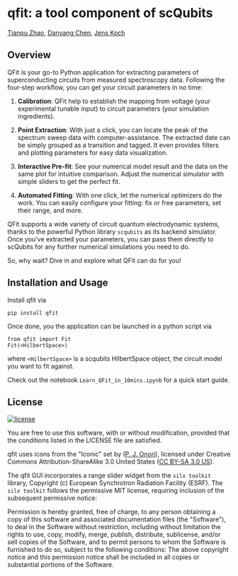 qfit: a tool component of scQubits
==================================

[Tianpu Zhao](https://github.com/ZhaoTianPu), [Danyang Chen](https://github.com/Harrinive), [Jens Koch](https://github.com/jkochNU)

Overview
--------
QFit is your go-to Python application for extracting parameters of superconducting circuits from measured spectroscopy data. Following the four-step workflow, you can get your circuit parameters in no time:

1. **Calibration**: QFit help to establish the mapping from voltage (your experimental tunable input) to circuit parameters (your simulation ingredients). 

2. **Point Extraction**: With just a click, you can locate the peak of the spectrum sweep data with computer-assistance. The extracted date can be simply grouped as a transition and tagged. It even provides filters and plotting parameters for easy data visualization.

3. **Interactive Pre-fit**: See your numerical model result and the data on the same plot for intuitive comparison. Adjust the numerical simulator with simple sliders to get the perfect fit.

4. **Automated Fitting**: With one click, let the numerical optimizers do the work. You can easily configure your fitting: fix or free parameters, set their range, and more.

QFit supports a wide variety of circuit quantum electrodynamic systems, thanks to the powerful Python library `scqubits` as its backend simulator. Once you've extracted your parameters, you can pass them directly to scQubits for any further numerical simulations you need to do.

So, why wait? Dive in and explore what QFit can do for you!

Installation and Usage
----------------------

Install qfit via

    pip install qfit

Once done, you the application can be launched in a python script via

    from qfit import Fit
    Fit(<HilbertSpace>)

where `<HilbertSpace>` is a scqubits HilbertSpace object, the circuit model you want to fit against.

Check out the notebook `Learn_QFit_in_10mins.ipynb` for a quick start guide.

License
-------
[![license](https://img.shields.io/badge/license-New%20BSD-blue.svg)](http://en.wikipedia.org/wiki/BSD_licenses#3-clause_license_.28.22Revised_BSD_License.22.2C_.22New_BSD_License.22.2C_or_.22Modified_BSD_License.22.29)

You are free to use this software, with or without modification, provided that the conditions listed in the LICENSE file
 are satisfied.
 
qfit uses icons from the "Iconic" set by ([P. J. Onori](https://pjonori.com/)), licensed under 
Creative Commons Attribution-ShareAlike 3.0 United States ([CC BY-SA 3.0 US](https://creativecommons.org/licenses/by-sa/3.0/us/)).

The qfit GUI incorporates a range slider widget from the `silx toolkit` library, Copyright (c) European Synchrotron 
Radiation Facility (ESRF). The `silx toolkit` follows the permissive MIT license, requiring inclusion of the subsequent
permissive notice:

Permission is hereby granted, free of charge, to any person obtaining a copy of
this software and associated documentation files (the "Software"), to deal in
the Software without restriction, including without limitation the rights to
use, copy, modify, merge, publish, distribute, sublicense, and/or sell copies of
the Software, and to permit persons to whom the Software is furnished to do so,
subject to the following conditions: The above copyright notice and this permission notice shall be included in all
copies or substantial portions of the Software. 
